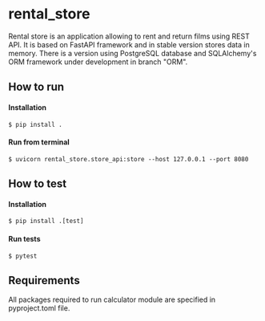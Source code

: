 # rental_store

Rental store is an application allowing to rent and return films using REST API. It is based on FastAPI framework and in
stable version stores data in memory. There is a version using PostgreSQL database and SQLAlchemy's ORM framework under
development in branch "ORM".

## How to run

#### Installation

    $ pip install .

#### Run from terminal

    $ uvicorn rental_store.store_api:store --host 127.0.0.1 --port 8080

## How to test

#### Installation

    $ pip install .[test]

#### Run tests

    $ pytest

## Requirements

All packages required to run calculator module are specified in pyproject.toml file.

